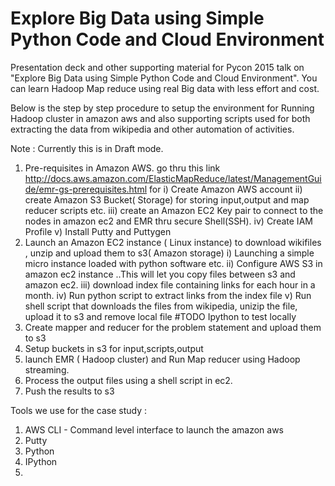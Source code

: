 # Explore Big Data using Simple Python Code and Cloud Environment
Presentation deck and other supporting material for Pycon 2015 talk on "Explore Big Data using Simple Python Code and Cloud Environment". 
You can learn Hadoop Map reduce using real Big data with less effort and cost. 

Below is the step by step procedure to setup the environment for Running Hadoop cluster in amazon aws and also supporting scripts used for both extracting the data from wikipedia and other automation of activities.

Note : Currently this is in Draft mode. 


1) Pre-requisites in Amazon AWS. 
   go thru this link http://docs.aws.amazon.com/ElasticMapReduce/latest/ManagementGuide/emr-gs-prerequisites.html for 
i) Create Amazon AWS account 
ii) create Amazon S3 Bucket( Storage) for storing input,output and map reducer scripts etc. 
iii) create an Amazon EC2 Key pair to connect to the nodes in amazon ec2 and EMR thru secure Shell(SSH). 
iv) Create IAM Profile 
v) Install Putty and Puttygen
2) Launch an Amazon EC2 instance ( Linux instance) to download wikifiles , unzip and upload them to s3( Amazon storage)
i) Launching a simple micro instance loaded with python software etc. 
ii) Configure AWS S3 in amazon ec2 instance  ..This will let you copy files between s3 and amazon ec2.
iii) download index file containing links for each hour in  a month. 
iv) Run python script to extract links from the index file
v) Run shell script that downloads the files from wikipedia, unizip the file, upload it to s3 and remove local file 
#TODO Ipython to test locally
3) Create mapper and reducer for the problem statement and upload them to s3
4) Setup buckets in s3 for input,scripts,output
5) launch EMR ( Hadoop cluster) and Run Map reducer using Hadoop streaming. 
6) Process the output files using a shell script in ec2. 
7) Push the results to s3

Tools we use for the case study : 
1) AWS CLI  - Command level interface to launch the amazon aws 
2) Putty 
3) Python 
4) IPython 
5) 


